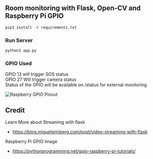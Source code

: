 ## Room monitoring with Flask, Open-CV and Raspberry Pi GPIO
```python
pip3 install -r requirements.txt
```
### Run Server
```python
python3 app.py
```
### GPIO Used
GPIO 13 will trigger SOS status  
GPIO 27 Will trigger camera status  
Status of the GPIO will be available on /status for external monitoring

![Raspberry GPIO Pinout](https://pythonprogramming.net/static/images/rpi/raspberry_pi_gpio-shutdown-pins.png)

 ## Credit
 Learn More about Streaming with flask
 - https://blog.miguelgrinberg.com/post/video-streaming-with-flask
 
 Raspberry Pi GPIO Image
  - https://pythonprogramming.net/gpio-raspberry-pi-tutorials/

